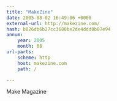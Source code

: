 ```yaml
---
title: "MakeZine"
date: 2005-08-02 16:49:06 +0000
external-url: http://makezine.com/
hash: b026db6b27cc3680be2de4ddd0b07e94
annum:
    year: 2005
    month: 08
url-parts:
    scheme: http
    host: makezine.com
    path: /

---
```


Make Magazine
